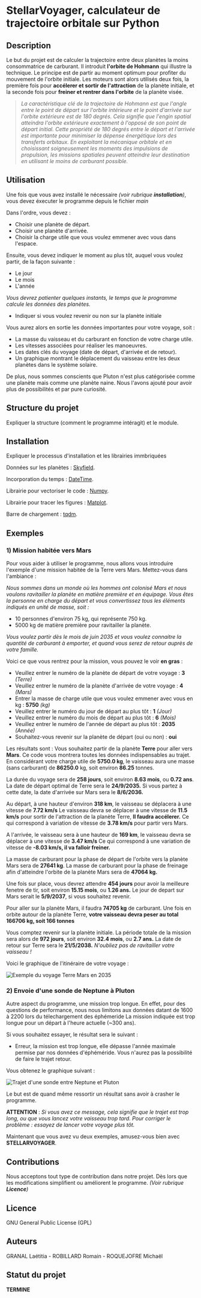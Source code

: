 # **StellarVoyager**, calculateur de trajectoire orbitale sur Python

## Description
Le but du projet est de calculer la trajectoire entre deux planètes la moins consommatrice de carburant.
Il introduit **l'orbite de Hohmann** qui illustre la technique. 
Le principe est de partir au moment optimum pour profiter du mouvement de l'orbite initiale.
Les moteurs sont alors utilisés deux fois, la première fois pour **accélerer et sortir de l'attraction** de la planète initiale, et la seconde fois pour **freiner et rentrer dans l'orbite** de la planète visée.

> *La caractéristique clé de la trajectoire de Hohmann est que l'angle entre le point de départ sur l'orbite intérieure et le point d'arrivée sur l'orbite extérieure est de 180 degrés. Cela signifie que l'engin spatial atteindra l'orbite extérieure exactement à l'opposé de son point de départ initial.*
*Cette propriété de 180 degrés entre le départ et l'arrivée est importante pour minimiser la dépense énergétique lors des transferts orbitaux. En exploitant la mécanique orbitale et en choisissant soigneusement les moments des impulsions de propulsion, les missions spatiales peuvent atteindre leur destination en utilisant le moins de carburant possible.*

## Utilisation
Une fois que vous avez installé le nécessaire *(voir rubrique **installation**)*, vous devez éxecuter le programme depuis le fichier *main*

Dans l'ordre, vous devez :
   * Choisir une planète de départ. 
   * Choisir une planète d'arrivée.
   * Choisir la charge utile que vous voulez emmener avec vous dans l'espace.

Ensuite, vous devez indiquer le moment au plus tôt, auquel vous voulez partir, de la façon suivante :
   * Le jour
   * Le mois
   * L'année
         
   *Vous devrez patienter quelques instants, le temps que le programme calcule les données des planètes.*

   * Indiquer si vous voulez revenir ou non sur la planète initiale

Vous aurez alors en sortie les données importantes pour votre voyage, soit :
   * La masse du vaisseau et du carburant en fonction de votre charge utile.
   * Les vitesses associées pour réaliser les manoeuvres.
   * Les dates clés du voyage (date de départ, d'arrivée et de retour).
   * Un graphique montrant le déplacement du vaisseau entre les deux planètes dans le système solaire.

De plus, nous sommes conscients que Pluton n'est plus catégorisée comme une planète mais comme une planète naine. 
Nous l'avons ajouté pour avoir plus de possibilités et par pure curiosité.

## Structure du projet
Expliquer la structure (comment le programme intéragit) et le module.

## Installation
Expliquer le processus d'installation et les librairies immbriquées

Données sur les planètes : [Skyfield](https://rhodesmill.org/skyfield/).

Incorporation du temps : [DateTime](https://docs.python.org/3/library/datetime.html).

Librairie pour vectoriser le code : [Numpy](https://numpy.org/).

Librairie pour tracer les figures : [Matplot](https://matplotlib.org/).

Barre de chargement : [tqdm](https://tqdm.github.io/).

## Exemples
### 1) Mission habitée vers Mars
Pour vous aider à utiliser le programme, nous allons vous introduire l'exemple d'une mission habitée de la Terre vers Mars.
Mettez-vous dans l'ambiance : 

*Nous sommes dans un monde où les hommes ont colonisé Mars et nous voulons ravitailler la planète en matière première et en équipage.*
*Vous êtes la personne en charge du départ et vous convertissez tous les éléments indiqués en unité de masse, soit :*
   - 10 personnes d'environ 75 kg, qui représente 750 kg.
   - 5000 kg de matière première pour ravitailler la planète.

*Vous voulez partir dès le mois de juin 2035 et vous voulez connaitre la quantité de carburant à emporter, et quand vous serez de retour auprès de votre famille.*

Voici ce que vous rentrez pour la mission, vous pouvez le voir **en gras** :
* Veuillez entrer le numéro de la planète de départ de votre voyage : **3** *(Terre)*
* Veuillez entrer le numéro de la planète d'arrivée de votre voyage : **4** *(Mars)*
* Entrer la masse de charge utile que vous voulez emmener avec vous en kg : **5750** *(kg)*
* Veuillez entrer le numéro du jour de départ au plus tôt : **1** *(Jour)*
* Veuillez entrer le numéro du mois de départ au plus tôt : **6** *(Mois)*
* Veuillez entrer le numéro de l'année de départ au plus tôt : **2035** *(Année)*
* Souhaitez-vous revenir sur la planète de départ (oui ou non) : **oui**

Les résultats sont : 
Vous souhaitez partir de la planète **Terre** pour aller vers **Mars**.
Ce code vous montrera toutes les données indispensables au trajet.
En considérant votre charge utile de **5750.0 kg**, le vaisseau aura une masse (sans carburant) de **86250.0** kg, soit environ **86.25** tonnes.

La durée du voyage sera de **258 jours**, soit environ **8.63 mois**, ou **0.72 ans**.
La date de départ optimal de Terre sera le **24/9/2035.**
Si vous partez à cette date, la date d'arrivée sur Mars sera le **8/6/2036.**

Au départ, à une hauteur d'environ **318 km**, le vaisseau se déplacera à une vitesse de **7.72 km/s**
Le vaisseau devra se déplacer à une vitesse de **11.5 km/s** pour sortir de l'attraction de la planète Terre, **Il faudra accélerer.**
Ce qui correspond à variation de vitesse de **3.78 km/s** pour partir vers Mars.

A l'arrivée, le vaisseau sera à une hauteur de **169 km**, le vaisseau devra se déplacer à une vitesse de **3.47 km/s**
Ce qui correspond à une variation de vitesse de **-8.03 km/s, il va falloir freiner.**

La masse de carburant pour la phase de départ de l'orbite vers la planète Mars sera de **27641 kg**.
La masse de carburant pour la phase de freinage afin d'atteindre l'orbite de la planète Mars sera de **47064 kg.**

Une fois sur place, vous devrez attendre **454 jours** pour avoir la meilleure fenetre de tir, soit environ **15.15 mois**, ou **1.26 ans.**
Le jour de depart sur Mars serait le **5/9/2037**, si vous souhaitez revenir.

Pour aller sur la planète Mars, il faudra **74705 kg** de carburant.
Une fois en orbite autour de la planète Terre, **votre vaisseau devra peser au total 166706 kg, soit 166 tonnes**

Vous comptez revenir sur la planète initiale. La période totale de la mission sera alors de **972 jours**, soit environ **32.4 mois**, ou **2.7 ans.**
La date de retour sur Terre sera le **21/5/2038.**
*N'oubliez pas de ravitailler votre vaisseau !*

Voici le graphique de l'itinéraire de votre voyage : 

   ![Exemple du voyage Terre Mars en 2035](voyage_terre_mars.png)

### 2) Envoie d'une sonde de Neptune à Pluton
Autre aspect du programme, une mission trop longue.
En effet, pour des questions de performance, nous nous limitons aux données datant de 1600 à 2200 lors du télechargement des éphémeride
La mission indiquée est trop longue pour un départ à l'heure actuelle (~300 ans).

Si vous souhaitez essayer, le résultat sera le suivant :
   * Erreur, la mission est trop longue, elle dépasse l'année maximale permise par nos données d'éphéméride.
Vous n'aurez pas la possibilité de faire le trajet retour.

Vous obtenez le graphique suivant :

   ![Trajet d'une sonde entre Neptune et Pluton](sonde_neptune_pluton.png)

Le but est de quand même ressortir un résultat sans avoir à crasher le programme.

**ATTENTION** : 
*Si vous avez ce message, cela signifie que le trajet est trop long, ou que vous lancez votre vaisseau trop tard.*
*Pour corriger le problème : essayez de lancer votre voyage plus tôt.* 

Maintenant que vous avez vu deux exemples, amusez-vous bien avec **STELLARVOYAGER**.

## Contributions
Nous acceptons tout type de contribution dans notre projet. Dès lors que les modifications simplifient ou améliorent le programme.
*(Voir rubrique **Licence**)*

## Licence
GNU General Public License (GPL)

## Auteurs
GRANAL Laétitia - ROBILLARD Romain - ROQUEJOFRE Michaël

## Statut du projet
**TERMINE**